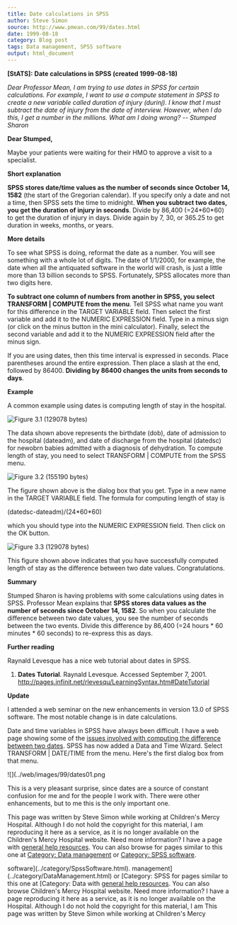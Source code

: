 ```yaml
---
title: Date calculations in SPSS
author: Steve Simon
source: http://www.pmean.com/99/dates.html
date: 1999-08-18
category: Blog post
tags: Data management, SPSS software
output: html_document
---
```

**[StATS]:** **Date calculations in SPSS (created
1999-08-18)**

*Dear Professor Mean, I am trying to use dates in SPSS for certain
calculations. For example, I want to use a compute statement in SPSS to
create a new variable called duration of injury (durinj). I know that I
must subtract the date of injury from the date of interview. However,
when I do this, I get a number in the millions. What am I doing wrong?
\-- Stumped Sharon*

**Dear Stumped,**

Maybe your patients were waiting for their HMO to approve a visit to a
specialist.

**Short explanation**

**SPSS stores date/time values as the number of seconds since October
14, 1582** (the start of the Gregorian calendar). If you specify only a
date and not a time, then SPSS sets the time to midnight. **When you
subtract two dates, you get the duration of injury in seconds**. Divide
by 86,400 (=24\*60\*60) to get the duration of injury in days. Divide
again by 7, 30, or 365.25 to get duration in weeks, months, or years.

**More details**

To see what SPSS is doing, reformat the date as a number. You will see
something with a whole lot of digits. The date of 1/1/2000, for example,
the date when all the antiquated software in the world will crash, is
just a little more than 13 billion seconds to SPSS. Fortunately, SPSS
allocates more than two digits here.

**To subtract one column of numbers from another in SPSS, you select
TRANSFORM \| COMPUTE from the menu**. Tell SPSS what name you want for
this difference in the TARGET VARIABLE field. Then select the first
variable and add it to the NUMERIC EXPRESSION field. Type in a minus
sign (or click on the minus button in the mini calculator). Finally,
select the second variable and add it to the NUMERIC EXPRESSION field
after the minus sign.

If you are using dates, then this time interval is expressed in seconds.
Place parentheses around the entire expression. Then place a slash at
the end, followed by 86400. **Dividing by 86400 changes the units from
seconds to days**.

**Example**

A common example using dates is computing length of stay in the
hospital.

![Figure 3.1 (129078 bytes)](../02/images/dates01.gif)

The data shown above represents the birthdate (dob), date of admission
to the hospital (dateadm), and date of discharge from the hospital
(datedsc) for newobrn babies admitted with a diagnosis of dehydration.
To compute length of stay, you need to select TRANSFORM \| COMPUTE from
the SPSS menu.

![Figure 3.2 (155190 bytes)](../02/images/dates02.gif)

The figure shown above is the dialog box that you get. Type in a new
name in the TARGET VARIABLE field. The formula for computing length of
stay is

(datedsc-dateadm)/(24\*60\*60)

which you should type into the NUMERIC EXPRESSION field. Then click on
the OK button.

![Figure 3.3 (129078 bytes)](../02/images/dates03.gif)

This figure shown above indicates that you have successfully computed
length of stay as the difference between two date values.
Congratulations.

**Summary**

Stumped Sharon is having problems with some calculations using dates in
SPSS. Professor Mean explains that **SPSS stores data values as the
number of seconds since October 14, 1582**. So when you calculate the
difference between two date values, you see the number of seconds
between the two events. Divide this difference by 86,400 (=24 hours \*
60 minutes \* 60 seconds) to re-express this as days.

**Further reading**

Raynald Levesque has a nice web tutorial about dates in SPSS.

1.  **Dates Tutorial**. Raynald Levesque. Accessed September 7, 2001.\
    <http://pages.infinit.net/rlevesqu/LearningSyntax.htm#DateTutorial>

**Update**

I attended a web seminar on the new enhancements in version 13.0 of SPSS
software. The most notable change is in date calculations.

Date and time variables in SPSS have always been difficult. I have a web
page showing some of the [issues involved with computing the difference
between two dates](dates.html). SPSS has now added a Data and Time
Wizard. Select TRANSFORM \| DATE/TIME from the menu. Here\'s the first
dialog box from that menu.

![](../web/images/99/dates01.png

This is a very pleasant surprise, since dates are a source of constant
confusion for me and for the people I work with. There were other
enhancements, but to me this is the only important one.

This page was written by Steve Simon while working at Children\'s Mercy
Hospital. Although I do not hold the copyright for this material, I am
reproducing it here as a service, as it is no longer available on the
Children\'s Mercy Hospital website. Need more information? I have a page
with [general help resources](../GeneralHelp.html). You can also browse
for pages similar to this one at [Category: Data
management](../category/DataManagement.html) or [Category: SPSS
software](../category/SpssSoftware.html).
<!---More--->
software](../category/SpssSoftware.html).
management](../category/DataManagement.html) or [Category: SPSS
for pages similar to this one at [Category: Data
with [general help resources](../GeneralHelp.html). You can also browse
Children\'s Mercy Hospital website. Need more information? I have a page
reproducing it here as a service, as it is no longer available on the
Hospital. Although I do not hold the copyright for this material, I am
This page was written by Steve Simon while working at Children\'s Mercy

<!---Do not use
**[StATS]:** **Date calculations in SPSS (created
This page was written by Steve Simon while working at Children\'s Mercy
Hospital. Although I do not hold the copyright for this material, I am
reproducing it here as a service, as it is no longer available on the
Children\'s Mercy Hospital website. Need more information? I have a page
with [general help resources](../GeneralHelp.html). You can also browse
for pages similar to this one at [Category: Data
management](../category/DataManagement.html) or [Category: SPSS
software](../category/SpssSoftware.html).
--->

